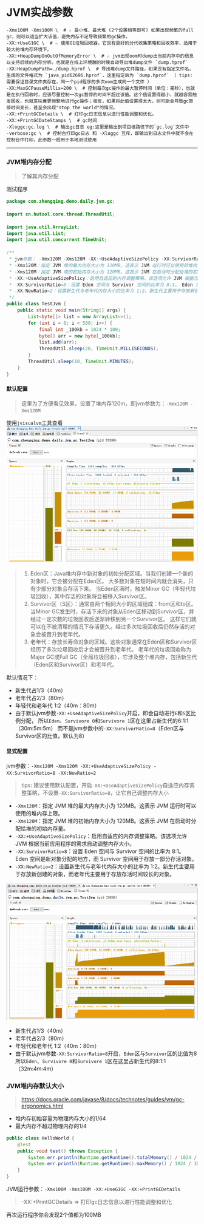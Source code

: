 # JVM实战参数

```shell
-Xmx100M -Xms100M \  # ☆ 最小堆、最大堆 (2个设置相等即可) 如果出现频繁的full gc，则可以适当扩大该值，避免内存不足导致频繁的gc操作。
-XX:+UseG1GC \  # ☆ 使用G1垃圾回收器，它具有更好的分代收集策略和回收效率，适用于较大的堆内存环境下。
-XX:+HeapDumpOnOutOfMemoryError \  # ☆ jvm出现oom时dump出当前内存中的信息以支持后续的内存分析。也就是在线上环境蹦的时候自动导出堆dump文件 `dump.hprof`
-XX:HeapDumpPath=./dump.hprof \  # 导出堆dump文件路径，如果没有指定文件名，生成的文件格式为 `java_pid62696.hprof`，这里指定后为 `dump.hprof` （ tips: 需要保证目录文件夹存在，同一个pid程序的多次oom生成同一个文件 ）
-XX:MaxGCPauseMillis=200 \  # 控制每次gc操作的最大暂停时间（单位：毫秒），也就是在执行回收时，应该尽量控制一次gc暂停的时间不超过该值。这个值设置得越小，就越容易触发回收，也就意味着更频繁地进行gc操作；相反，如果将此值设置得太大，则可能会导致gc暂停时间变长，甚至会出现"stop the world"的情况。
-XX:+PrintGCDetails \  # 打印gc日志信息以进行性能调整和优化。
-XX:+PrintGCDateStamps \  # gc时间
-Xloggc:gc.log \  # 输出gc日志 eg:这里是输出到项目根路径下的`gc.log`文件中
-verbose:gc \  # 控制台打印gc日志 和 -Xloggc 互斥，即输出到日志文件中就不会在控制台中打印，此参数一般用于本地测试使用
```

---

### JVM堆内存分配

> 了解其内存分配

测试程序

```java
package com.zhengqing.demo.daily.jvm.gc;

import cn.hutool.core.thread.ThreadUtil;

import java.util.ArrayList;
import java.util.List;
import java.util.concurrent.TimeUnit;

/**
 * jvm参数： -Xmx120M -Xms120M -XX:+UseAdaptiveSizePolicy -XX:SurvivorRatio=8 -XX:NewRatio=2
 * -Xmx120M：指定 JVM 堆的最大内存大小为 120MB。这表示 JVM 运行时可以使用的堆内存上限。
 * -Xms120M：指定 JVM 堆的初始内存大小为 120MB。这表示 JVM 在启动时分配给堆的初始内存量。
 * -XX:+UseAdaptiveSizePolicy：启用自适应的内存调整策略。该选项允许 JVM 根据当前应用程序的需求自动调整内存大小。
 * -XX:SurvivorRatio=8：设置 Eden 空间与 Survivor 空间的比率为 8:1。 Eden 空间是新对象分配的地方，而 Survivor 空间用于存放一部分存活对象。
 * -XX:NewRatio=2：设置新生代与老年代内存大小的比率为 1:2。新生代主要用于存放新创建的对象，而老年代主要用于存放存活时间较长的对象。
 */
public class TestJvm {
    public static void main(String[] args) {
        List<byte[]> list = new ArrayList<>();
        for (int i = 0; i < 500; i++) {
            final int _100kb = 1024 * 100;
            byte[] arr = new byte[_100kb];
            list.add(arr);
            ThreadUtil.sleep(20, TimeUnit.MILLISECONDS);
        }
        ThreadUtil.sleep(10, TimeUnit.MINUTES);
    }
}
```

#### 默认配置

> 这里为了方便看见效果，设置了堆内存120m，即jvm参数为：`-Xmx120M -Xms120M`

使用`jvisualvm`工具查看
![](./images/06-JVM实战参数-1690177684414.png)

> 1. Eden区：Java堆内存中新对象的初始分配区域。当我们创建一个新的对象时，它会被分配在Eden区。
     大多数对象在短时间内就会消失，只有少部分对象会存活下来。
     当Eden区满时，触发Minor GC（年轻代垃圾回收），其中存活的对象将会被移入Survivor区。
> 2. Survivor区（S区）：通常由两个相同大小的区域组成：from区和to区。
     当Minor GC发生时，存活下来的对象从Eden区移动到Survivor区，并经过一定次数的垃圾回收后逐渐转移到另一个Survivor区。
     这样它们就可以在不被清理的情况下存活更久。经过多次垃圾回收后仍然存活的对象会被晋升到老年代。
> 3. 老年代：存放长寿命对象的区域。这些对象通常在Eden区和Survivor区经历了多次垃圾回收后才会被晋升到老年代。
     老年代的垃圾回收称为Major GC或Full GC（全局垃圾回收），它涉及整个堆内存，包括新生代（Eden区和Survivor区）和老年代。

默认情况下：

- 新生代占1/3（40m）
- 老年代占2/3（80m）
- 年轻代和老年代 1:2（40m：80m）
- 由于默认jvm参数`-XX:+UseAdaptiveSizePolicy`开启，即会自动进行`E`和`S`区比例分配，
  所以`Eden`、`Survivore 0`和`Survivore 1`区在这里占新生代的6:1:1（30m:5m:5m）
  而不是jvm参数中的`-XX:SurvivorRatio=8`（Eden区与Survivor区的比值，默认为8）

#### 显式配置

jvm参数：`-Xmx120M -Xms120M -XX:+UseAdaptiveSizePolicy -XX:SurvivorRatio=8 -XX:NewRatio=2`

> tips: 建议使用默认配置，开启`-XX:+UseAdaptiveSizePolicy`自适应内存调整策略，不设置`-XX:SurvivorRatio=8`，让它自己调整内存大小

- `-Xmx120M`：指定 JVM 堆的最大内存大小为 120MB。这表示 JVM 运行时可以使用的堆内存上限。
- `-Xms120M`：指定 JVM 堆的初始内存大小为 120MB。这表示 JVM 在启动时分配给堆的初始内存量。
- `-XX:+UseAdaptiveSizePolicy`：启用自适应的内存调整策略。该选项允许 JVM 根据当前应用程序的需求自动调整内存大小。
- `-XX:SurvivorRatio=8`：设置 Eden 空间与 Survivor 空间的比率为 8:1。
  Eden 空间是新对象分配的地方，而 Survivor 空间用于存放一部分存活对象。
- `-XX:NewRatio=2`：设置新生代与老年代内存大小的比率为 1:2。新生代主要用于存放新创建的对象，而老年代主要用于存放存活时间较长的对象。

![](./images/06-JVM实战参数-1690179003102.png)

- 新生代占1/3（40m）
- 老年代占2/3（80m）
- 年轻代和老年代 1:2（40m：80m）
- 由于默认jvm参数`-XX:SurvivorRatio=8`开启，`Eden`区与`Survivor`区的比值为8
  所以`Eden`、`Survivore 0`和`Survivore 1`区在这里占新生代的8:1:1（32m:4m:4m）

### JVM堆内存默认大小

> https://docs.oracle.com/javase/8/docs/technotes/guides/vm/gc-ergonomics.html

- 堆内存初始容量为物理内存大小的1/64
- 最大内存不超过物理内存的1/4

```java
public class HelloWorld {
    @Test
    public void test() throws Exception {
        System.err.println(Runtime.getRuntime().totalMemory() / 1024 / 1024 + "MB"); // 366MB
        System.err.println(Runtime.getRuntime().maxMemory() / 1024 / 1024 + "MB"); // 5428MB
    }
}
```

JVM运行参数：`-Xmx100M -Xms100M -XX:+UseG1GC -XX:+PrintGCDetails`

> -XX:+PrintGCDetails =>  打印gc日志信息以进行性能调整和优化

再次运行程序你会发现2个值都为100MB

